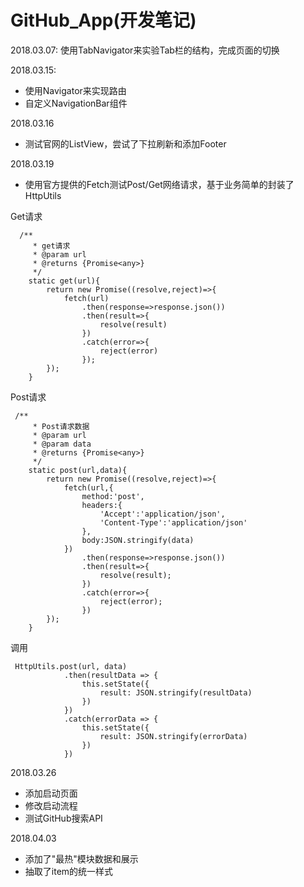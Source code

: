 # GitHub_App(开发笔记)
2018.03.07:
使用TabNavigator来实验Tab栏的结构，完成页面的切换

2018.03.15:
* 使用Navigator来实现路由
* 自定义NavigationBar组件

2018.03.16
* 测试官网的ListView，尝试了下拉刷新和添加Footer

2018.03.19
* 使用官方提供的Fetch测试Post/Get网络请求，基于业务简单的封装了HttpUtils

Get请求
```$xslt
  /**
     * get请求
     * @param url
     * @returns {Promise<any>}
     */
    static get(url){
        return new Promise((resolve,reject)=>{
            fetch(url)
                .then(response=>response.json())
                .then(result=>{
                    resolve(result)
                })
                .catch(error=>{
                    reject(error)
                });
        });
    }

```
Post请求
```$xslt
 /**
     * Post请求数据
     * @param url
     * @param data
     * @returns {Promise<any>}
     */
    static post(url,data){
        return new Promise((resolve,reject)=>{
            fetch(url,{
                method:'post',
                headers:{
                    'Accept':'application/json',
                    'Content-Type':'application/json'
                },
                body:JSON.stringify(data)
            })
                .then(response=>response.json())
                .then(result=>{
                    resolve(result);
                })
                .catch(error=>{
                    reject(error);
                })
        });
    }
```

调用
```$xslt
 HttpUtils.post(url, data)
            .then(resultData => {
                this.setState({
                    result: JSON.stringify(resultData)
                })
            })
            .catch(errorData => {
                this.setState({
                    result: JSON.stringify(errorData)
                })
            })
```

2018.03.26
* 添加启动页面
* 修改启动流程
* 测试GitHub搜索API

2018.04.03
* 添加了"最热"模块数据和展示
* 抽取了item的统一样式
